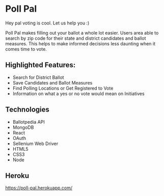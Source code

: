 # Poll Pal
Hey pal voting is cool.  Let us help you :)

Poll Pal makes filling out your ballot a whole lot easier. Users area able to search by zip code for their state and district candidates and ballot measures. This helps to make informed decisions less daunting when it comes time to vote. 

## Highlighted Features: 
- Search for District Ballot
- Save Candidates and Ballot Measures
- Find Polling Locations or Get Registered to Vote
- Information on what a yes or no vote would mean on Initiatives

## Technologies
- Ballotpedia API
- MongoDB
- React
- OAuth
- Sellenium Web Driver
- HTML5
- CSS3
- Node

## Heroku
https://poll-pal.herokuapp.com/


